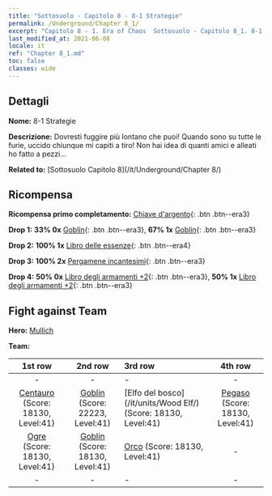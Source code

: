 ```yaml
---
title: "Sottosuolo - Capitolo 8 - 8-1 Strategie"
permalink: /Underground/Chapter 8_1/
excerpt: "Capitolo 8 - 1. Era of Chaos  Sottosuolo - Capitolo 8_1. 8-1 Strategie"
last_modified_at: 2021-06-08
locale: it
ref: "Chapter 8_1.md"
toc: false
classes: wide
---
```


## Dettagli

 **Nome:** 8-1 Strategie

 **Descrizione:** Dovresti fuggire più lontano che puoi! Quando sono su tutte le furie, uccido chiunque mi capiti a tiro! Non hai idea di quanti amici e alleati ho fatto a pezzi...

 **Related to:** [Sottosuolo Capitolo 8](/it/Underground/Chapter 8/)

## Ricompensa

 **Ricompensa primo completamento:** [Chiave d'argento](/ItemsIT/con_693/){: .btn .btn--era3}

 **Drop 1:** **33% 0x** [Goblin](/ItemsIT/unt_217/){: .btn .btn--era3}, **67% 1x** [Goblin](/ItemsIT/unt_217/){: .btn .btn--era3}

 **Drop 2:** **100% 1x** [Libro delle essenze](/ItemsIT/mat_39/){: .btn .btn--era4}

 **Drop 3:** **100% 2x** [Pergamene incantesimi](/ItemsIT/con_694/){: .btn .btn--era3}

 **Drop 4:** **50% 0x** [Libro degli armamenti +2](/ItemsIT/mat_32/){: .btn .btn--era3}, **50% 1x** [Libro degli armamenti +2](/ItemsIT/mat_32/){: .btn .btn--era3}


## Fight against Team
 **Hero:** [Mullich](/it/heroes/Mullich/)

 **Team:**


  | 1st row | 2nd row | 3rd row | 4th row |
  |:----:|:----:|:----|:----:|
  | - | - | - | - |
  | [Centauro](/it/units/Centaur/) (Score: 18130, Level:41)  | [Goblin](/it/units/Goblin/) (Score: 22223, Level:41)  | [Elfo del bosco](/it/units/Wood Elf/) (Score: 18130, Level:41)  | [Pegaso](/it/units/Pegasus/) (Score: 18130, Level:41)  |
  | [Ogre](/it/units/Ogre/) (Score: 18130, Level:41)  | [Goblin](/it/units/Goblin/) (Score: 18130, Level:41)  | [Orco](/it/units/Orc/) (Score: 18130, Level:41)  | - |
  | - | - | - | - |


